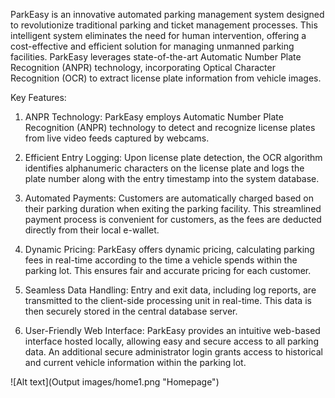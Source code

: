 ParkEasy is an innovative automated parking management system designed to revolutionize traditional parking and ticket management processes. This intelligent system eliminates the need for human intervention, offering a cost-effective and efficient solution for managing unmanned parking facilities. ParkEasy leverages state-of-the-art Automatic Number Plate Recognition (ANPR) technology, incorporating Optical Character Recognition (OCR) to extract license plate information from vehicle images.

Key Features:

1. ANPR Technology: ParkEasy employs Automatic Number Plate Recognition (ANPR) technology to detect and recognize license plates from live video feeds captured by webcams.

2. Efficient Entry Logging: Upon license plate detection, the OCR algorithm identifies alphanumeric characters on the license plate and logs the plate number along with the entry timestamp into the system database.

3. Automated Payments: Customers are automatically charged based on their parking duration when exiting the parking facility. This streamlined payment process is convenient for customers, as the fees are deducted directly from their local e-wallet.

4. Dynamic Pricing: ParkEasy offers dynamic pricing, calculating parking fees in real-time according to the time a vehicle spends within the parking lot. This ensures fair and accurate pricing for each customer.

5. Seamless Data Handling: Entry and exit data, including log reports, are transmitted to the client-side processing unit in real-time. This data is then securely stored in the central database server.

6. User-Friendly Web Interface: ParkEasy provides an intuitive web-based interface hosted locally, allowing easy and secure access to all parking data. An additional secure administrator login grants access to historical and current vehicle information within the parking lot.
   
![Alt text](Output images/home1.png "Homepage")

